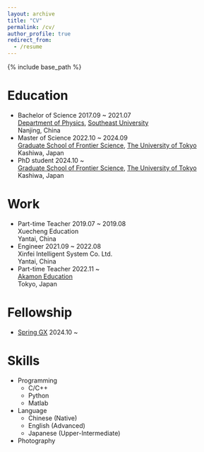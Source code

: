 ```yaml
---
layout: archive
title: "CV"
permalink: /cv/
author_profile: true
redirect_from:
  - /resume
---
```


{% include base_path %}

Education
======
<!--* Ph.D in Version Control Theory, GitHub University, 2018 (expected)
* M.S. in Jekyll, GitHub University, 2014
* B.S. in GitHub, GitHub University, 2012-->
* Bachelor of Science 2017.09 ~ 2021.07  
  [Department of Physics](https://physics.seu.edu.cn/), [Southeast University](https://www.seu.edu.cn/)  
  Nanjing, China
* Master of Science 2022.10 ~ 2024.09  
  [Graduate School of Frontier Science](https://www.k.u-tokyo.ac.jp), [The University of Tokyo](https://www.u-tokyo.ac.jp/ja/index.html)  
  Kashiwa, Japan
* PhD student 2024.10 ~  
  [Graduate School of Frontier Science](https://www.k.u-tokyo.ac.jp), [The University of Tokyo](https://www.u-tokyo.ac.jp/ja/index.html)  
  Kashiwa, Japan

Work
======
* Part-time Teacher 2019.07 ~ 2019.08  
  Xuecheng Education  
  Yantai, China
* Engineer 2021.09 ~ 2022.08  
  Xinfei Intelligent System Co. Ltd.  
  Yantai, China  
* Part-time Teacher 2022.11 ~   
  [Akamon Education](https://akjc-inc.com/)  
  Tokyo, Japan

Fellowship
======
* [Spring GX](https://spring-gx.adm.s.u-tokyo.ac.jp/) 2024.10 ~
  
Skills
======
* Programming
  * C/C++
  * Python
  * Matlab
* Language
  * Chinese (Native)
  * English (Advanced)
  * Japanese (Upper-Intermediate)
* Photography

<!--
Publications
======
  <ul>{% for post in site.publications reversed %}
    {% include archive-single-cv.html %}
  {% endfor %}</ul>
  
Talks
======
  <ul>{% for post in site.talks reversed %}
    {% include archive-single-talk-cv.html  %}
  {% endfor %}</ul>
  
Teaching
======
  <ul>{% for post in site.teaching reversed %}
    {% include archive-single-cv.html %}
  {% endfor %}</ul>
-->
